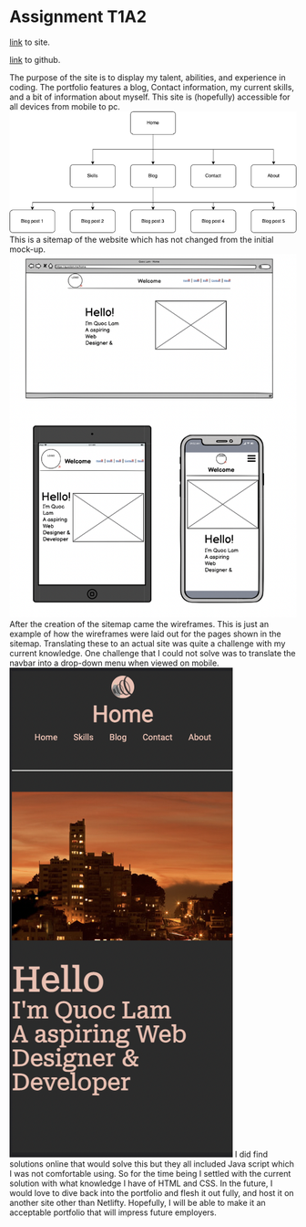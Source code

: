 # Assignment T1A2

[link](https://naughty-dubinsky-c5ede3.netlify.app/) to site.

[link](https://github.com/Wokko-wok/QuocLam_T1A1) to github.

The purpose of the site is to display my talent, abilities, and experience in coding. The portfolio features a blog, Contact information, my current skills, and a bit of information about myself. This site is (hopefully) accessible for all devices from mobile to pc. 
![SiteMap](/docs/sitemap.png)
This is a sitemap of the website which has not changed from the initial mock-up.
![wireframe](docs/Screen%20Shot%202022-03-06%20at%2012.13.13%20am.png)
After the creation of the sitemap came the wireframes. This is just an example of how the wireframes were laid out for the pages shown in the sitemap. Translating these to an actual site was quite a challenge with my current knowledge. One challenge that I could not solve was to translate the navbar into a drop-down menu when viewed on mobile. 
![mobile](docs/Screen%20Shot%202022-03-06%20at%2012.30.33%20am.png)
I did find solutions online that would solve this but they all included Java script which I was not comfortable using. So for the time being I settled with the current solution with what knowledge I have of HTML and CSS. In the future, I would love to dive back into the portfolio and flesh it out fully, and host it on another site other than Netlifty. Hopefully, I will be able to make it an acceptable portfolio that will impress future employers.